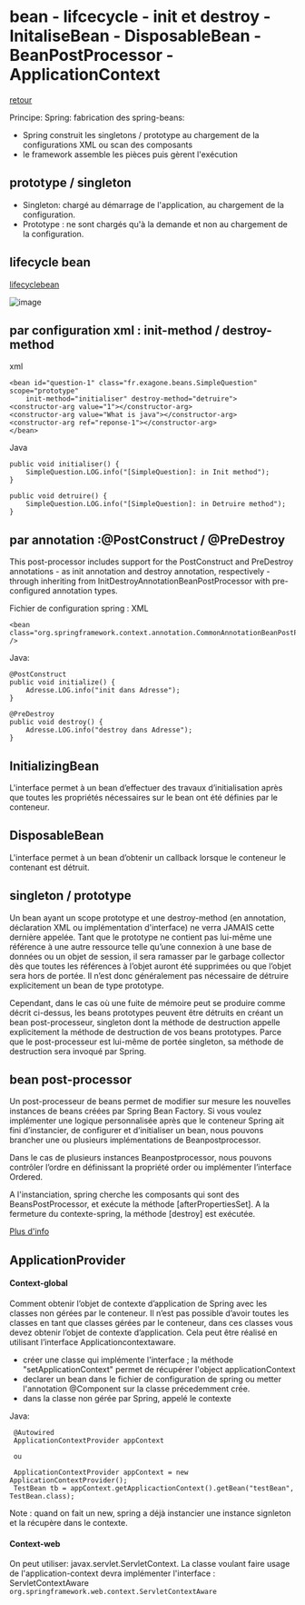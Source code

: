 # bean - lifcecycle - init et destroy - InitaliseBean - DisposableBean - BeanPostProcessor - ApplicationContext

[retour](https://github.com/grouault/spring-tutorial/blob/master/spring-contexte/notes/spring-configuration-xml/index.md)

Principe:
Spring: fabrication des spring-beans:

* Spring construit les singletons / prototype au chargement de la configurations XML ou scan des composants
* le framework assemble les pièces puis gèrent l'exécution

## prototype / singleton
- Singleton: chargé au démarrage de l'application, au chargement de la configuration.
- Prototype : ne sont chargés qu'à la demande et non au chargement de la configuration.

## lifecycle bean
[lifecyclebean](https://howtodoinjava.com/spring-core/spring-bean-life-cycle/)

![image](https://user-images.githubusercontent.com/20648687/77641152-de451d80-6f5b-11ea-932b-43b8c695f506.png)

## par configuration xml : init-method / destroy-method
xml

    <bean id="question-1" class="fr.exagone.beans.SimpleQuestion" scope="prototype" 
        init-method="initialiser" destroy-method="detruire">
	<constructor-arg value="1"></constructor-arg>
	<constructor-arg value="What is java"></constructor-arg>
	<constructor-arg ref="reponse-1"></constructor-arg>
    </bean>

Java      
    
    public void initialiser() {
        SimpleQuestion.LOG.info("[SimpleQuestion]: in Init method");
    }
	
    public void detruire() {
        SimpleQuestion.LOG.info("[SimpleQuestion]: in Detruire method");
    }

## par annotation :@PostConstruct / @PreDestroy
This post-processor includes support for the PostConstruct and PreDestroy annotations - as init annotation and destroy annotation, respectively - through inheriting from InitDestroyAnnotationBeanPostProcessor with pre-configured annotation types.

Fichier de configuration spring : XML


    <bean class="org.springframework.context.annotation.CommonAnnotationBeanPostProcessor" />


Java:

    @PostConstruct
    public void initialize() {
        Adresse.LOG.info("init dans Adresse");
    }
	
    @PreDestroy
    public void destroy() {
        Adresse.LOG.info("destroy dans Adresse");
    }

## InitializingBean
L'interface permet à un bean d’effectuer des travaux d’initialisation après que toutes les propriétés nécessaires sur le bean ont été définies par le conteneur.

## DisposableBean
L'interface permet à un bean d’obtenir un callback lorsque le conteneur le contenant est détruit.

## singleton / prototype
Un bean ayant un scope prototype et une destroy-method (en annotation, déclaration XML ou implémentation d'interface) ne verra JAMAIS cette dernière appelée.
Tant que le prototype ne contient pas lui-même une référence à une autre ressource telle qu’une connexion à une base de données ou un objet de session, il sera ramasser par le garbage collector dès que toutes les références à l’objet auront été supprimées ou que l’objet sera hors de portée. Il n’est donc généralement pas nécessaire de détruire explicitement un bean de type prototype.

Cependant, dans le cas où une fuite de mémoire peut se produire comme décrit ci-dessus, les beans prototypes peuvent être détruits en créant un bean post-processeur, singleton dont la méthode de destruction appelle explicitement la méthode de destruction de vos beans prototypes. Parce que le post-processeur est lui-même de portée singleton, sa méthode de destruction sera invoqué par Spring.

## bean post-processor
Un post-processeur de beans permet de modifier sur mesure les nouvelles instances de beans créées par Spring Bean Factory. Si vous voulez implémenter une logique personnalisée après que le conteneur Spring ait fini d’instancier, de configurer et d’initialiser un bean, nous pouvons brancher une ou plusieurs implémentations de Beanpostprocessor.

Dans le cas de plusieurs instances Beanpostprocessor, nous pouvons contrôler l’ordre en définissant la propriété order ou implémenter l’interface Ordered.

A l'instanciation, spring cherche les composants qui sont des BeansPostProcessor, et exécute la méthode [afterPropertiesSet].
A la fermeture du contexte-spring, la méthode [destroy] est exécutée.
 
[Plus d'info](https://github.com/grouault/spring-tutorial/blob/master/spring-contexte/ex00.spring/README.md)

## ApplicationProvider

#### Context-global
Comment obtenir l’objet de contexte d’application de Spring avec les classes non gérées par le conteneur. Il n’est pas possible d’avoir toutes les classes en tant que classes gérées par le conteneur, dans ces classes vous devez obtenir l’objet de contexte d’application. Cela peut être réalisé en utilisant l’interface Applicationcontextaware.
* créer une classe qui implémente l'interface ; la méthode "setApplicationContext" permet de récupérer l'object applicationContext
* declarer un bean dans le fichier de configuration de spring ou metter l'annotation @Component sur la classe précedemment crée.
* dans la classe non gérée par Spring, appelé le contexte 

Java:

     @Autowired
     ApplicationContextProvider appContext
     
     ou
     
     ApplicationContextProvider appContext = new ApplicationContextProvider();
     TestBean tb = appContext.getApplicactionContext().getBean("testBean", TestBean.class);


Note : quand on fait un new, spring a déjà instancier une instance signleton et la récupère dans le contexte.

#### Context-web
On peut utiliser: javax.servlet.ServletContext.
La classe voulant faire usage de l'application-context devra implémenter l'interface : ServletContextAware
`org.springframework.web.context.ServletContextAware`
